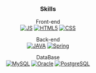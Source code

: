 <!--### Hi there 👋-->

<!--
**LimYoungGyun/LimYoungGyun** is a ✨ _special_ ✨ repository because its `README.md` (this file) appears on your GitHub profile.

Here are some ideas to get you started:

- 🔭 I’m currently working on ...
- 🌱 I’m currently learning ...
- 👯 I’m looking to collaborate on ...
- 🤔 I’m looking for help with ...
- 💬 Ask me about ...
- 📫 How to reach me: ...
- 😄 Pronouns: ...
- ⚡ Fun fact: ...
-->


<div align=center>
  
### Skills
Front-end <br>
[![JS](https://img.shields.io/badge/JavaScript-F7DF1E?style=flat-square&logo=JavaScript&logoColor=black)]() [![HTML5](https://img.shields.io/badge/HTML5-E34F26?style=flat-square&logo=HTML5&logoColor=white)]() [![CSS](https://img.shields.io/badge/CSS-1572B6?style=flat-square&logo=CSS3&logoColor=white)]()
<br>
  
Back-end <br>
[![JAVA](https://img.shields.io/badge/JAVA-007396?style=flat-square&logo=JAVA&logoColor=white)]() [![Spring](https://img.shields.io/badge/Spring-6DB33F?style=flat-square&logo=Spring&logoColor=white)]()

DataBase <br>
[![MySQL](https://img.shields.io/badge/MySQL-4479A1?style=flat-square&logo=MySQL&logoColor=white)]() [![Oracle](https://img.shields.io/badge/Oracle-F80000?style=flat-square&logo=Oracle&logoColor=white)]() [![PostgreSQL](https://img.shields.io/badge/PostgreSQL-4169E1?style=flat-square&logo=PostgreSQL&logoColor=white)]()

</div>
  
